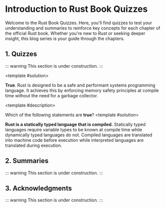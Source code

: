 # Introduction to Rust Book Quizzes

Welcome to the Rust Book Quizzes. Here, you'll find quizzes to test your understanding and summaries to reinforce key concepts for each chapter of the official Rust book. Whether you're new to Rust or seeking deeper insight, this blog series is your guide through the chapters.

## 1. Quizzes

::: warning
This section is under construction.
:::

<Quiz id="sample1" title="Sample Question 1: True or False" :options="['True','False']" :answers="['True']">
  <template #description>

  True or False: The Rust programming language is designed for **performance** and **safety**.
  </template>
  <template #solution>

  **True**. Rust is designed to be a safe and performant systems programming language. It achieves this by enforcing memory safety principles at compile time without the need for a garbage collector.
  </template>
</Quiz>

<Quiz id="sample2" title="Sample Question 2: Multiple Choice" :options="['1','2','3','Does not compile']" :answers="['2']">
	<template #description>

  What is the output of the following code snippet?
  ```rust
  fn main() {
      let x = 1;
      let y = 1;
      let z = x + y;
      println!("{}", z);
  }
  ```
  </template>
	<template #solution>

  **2**. The code snippet compiles and outputs `2`. The variables `x` and `y` are assigned the value `1` and then added together to produce `2`.
  </template>
</Quiz>

<Quiz id="sample3" title="Sample Question 3: Multiple Choice with Multiple Answers" :options="[
  'Rust is a statically typed language.',
  'Rust is a dynamically typed language.',
  'Rust is a compiled language.',
  'Rust is an interpreted language.',
  ]" :answers="[
    'Rust is a statically typed language.',
    'Rust is a compiled language.',
  ]">
  <template #description>

  Which of the following statements are **true**?
  </template>
  <template #solution>

  **Rust is a statically typed language that is compiled.** Statically typed languages require variable types to be known at compile time while dynamically typed languages do not. Compiled languages are translated into machine code before execution while interpreted languages are translated during execution.
  </template>
</Quiz>

## 2. Summaries

::: warning
This section is under construction.
:::

## 3. Acknowledgments

::: warning
This section is under construction.
:::
